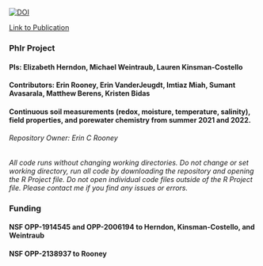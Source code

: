 <a href="https://zenodo.org/badge/latestdoi/285718576"><img src="https://zenodo.org/badge/285718576.svg" alt="DOI"></a>

<a href = https://agupubs.onlinelibrary.wiley.com/doi/10.1029/2022JG006889>Link to Publication</a> 

### PhIr Project
#### PIs: Elizabeth Herndon, Michael Weintraub, Lauren Kinsman-Costello
#### Contributors: Erin Rooney, Erin VanderJeugdt, Imtiaz Miah, Sumant Avasarala, Matthew Berens, Kristen Bidas
#### Continuous soil measurements (redox, moisture, temperature, salinity), field properties, and porewater chemistry from summer 2021 and 2022. 

###### Repository Owner: Erin C Rooney


*All code runs without changing working directories. Do not change or set working directory, run all code by downloading the repository and opening the R Project file. Do not open individual code files outside of the R Project file. Please contact me if you find any issues or errors.*

### Funding 
#### NSF OPP-1914545 and OPP-2006194 to Herndon, Kinsman-Costello, and Weintraub
#### NSF OPP-2138937 to Rooney
